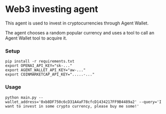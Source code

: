 # Web3 investing agent

This agent is used to invest in cryptocurrencies through Agent Wallet.

The agent chooses a random popular currency and uses a tool to call an Agent Wallet tool to acquire it.

### Setup

```shell
pip install -r requirements.txt
export OPENAI_API_KEY="sk-..."
export AGENT_WALLET_API_KEY="aw-..."
export COINMARKETCAP_API_KEY=".....-..."
```

### Usage

```shell
python main.py --wallet_address='0xb8DF750c6cD31A4aF78cfcD1434217FF9B4489a2' --query='I want to invest in some crypto currency, please buy me some!'
```
